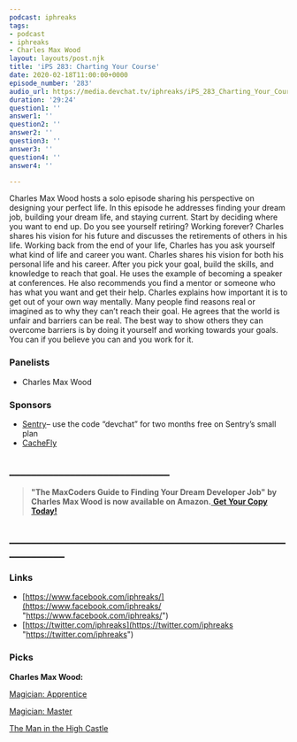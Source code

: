 ```yaml
---
podcast: iphreaks
tags:
- podcast
- iphreaks
- Charles Max Wood
layout: layouts/post.njk
title: 'iPS 283: Charting Your Course'
date: 2020-02-18T11:00:00+0000
episode_number: '283'
audio_url: https://media.devchat.tv/iphreaks/iPS_283_Charting_Your_Course.mp3
duration: '29:24'
question1: ''
answer1: ''
question2: ''
answer2: ''
question3: ''
answer3: ''
question4: ''
answer4: ''

---
```

Charles Max Wood hosts a solo episode sharing his perspective on designing your perfect life. In this episode he addresses finding your dream job, building your dream life, and staying current. Start by deciding where you want to end up. Do you see yourself retiring? Working forever? Charles shares his vision for his future and discusses the retirements of others in his life. Working back from the end of your life, Charles has you ask yourself what kind of life and career you want. Charles shares his vision for both his personal life and his career. After you pick your goal, build the skills, and knowledge to reach that goal. He uses the example of becoming a speaker at conferences. He also recommends you find a mentor or someone who has what you want and get their help. Charles explains how important it is to get out of your own way mentally. Many people find reasons real or imagined as to why they can’t reach their goal. He agrees that the world is unfair and barriers can be real. The best way to show others they can overcome barriers is by doing it yourself and working towards your goals. You can if you believe you can and you work for it.

### **Panelists**

* Charles Max Wood

### **Sponsors**

* [Sentry](http://sentry.io/)– use the code “devchat” for two months free on Sentry’s small plan
* [CacheFly](https://www.cachefly.com/)

## **_____________________________**

> **"The MaxCoders Guide to Finding Your Dream Developer Job" by Charles Max Wood is now available on Amazon.**[ **Get Your Copy Today!**](https://www.amazon.com/gp/product/B081MBL5C9/ref=as_li_ss_tl?ie=UTF8&linkCode=sl1&tag=devchattv-20&linkId=9d61363241636e2546ef46abba198746&language=en_US)

## **____________________________________________________________**

### **Links**

* [https://www.facebook.com/iphreaks/](https://www.facebook.com/iphreaks/ "https://www.facebook.com/iphreaks/")
* [https://twitter.com/iphreaks](https://twitter.com/iphreaks "https://twitter.com/iphreaks")

### **Picks**

**Charles Max Wood:**

[Magician: Apprentice](https://www.amazon.com/Magician-Apprentice-Raymond-Feist/dp/0553564943/ref=asc_df_0553564943/?tag=bingshoppinga-20&linkCode=df0&hvadid=&hvpos=&hvnetw=o&hvrand=&hvpone=&hvptwo=&hvqmt=e&hvdev=c&hvdvcmdl=&hvlocint=&hvlocphy=&hvtargid=pla-4584276296773371&psc=1)

[Magician: Master](https://www.amazon.com/Magician-Master-Riftwar-Saga-Book/dp/0553564935/ref=pd_sbs_14_t_0/145-7396227-7832655?_encoding=UTF8&pd_rd_i=0553564935&pd_rd_r=aee1054e-5d6f-428c-bed3-38678c6586b8&pd_rd_w=NQOxj&pd_rd_wg=YbISE&pf_rd_p=5cfcfe89-300f-47d2-b1ad-a4e27203a02a&pf_rd_r=731YF7CBGGWZKGGSFBD9&psc=1&refRID=731YF7CBGGWZKGGSFBD9)

[The Man in the High Castle](https://www.imdb.com/title/tt1740299/)